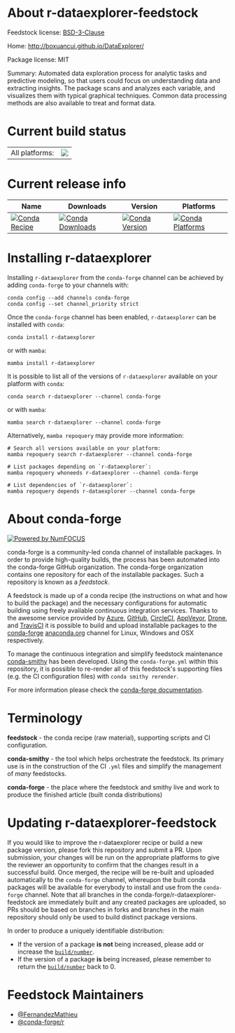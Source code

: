 About r-dataexplorer-feedstock
==============================

Feedstock license: [BSD-3-Clause](https://github.com/conda-forge/r-dataexplorer-feedstock/blob/main/LICENSE.txt)

Home: http://boxuancui.github.io/DataExplorer/

Package license: MIT

Summary: Automated data exploration process for analytic tasks and predictive modeling, so that users could focus on understanding data and extracting insights. The package scans and analyzes each variable, and visualizes them with typical graphical techniques. Common data processing methods are also available to treat and format data.

Current build status
====================


<table><tr><td>All platforms:</td>
    <td>
      <a href="https://dev.azure.com/conda-forge/feedstock-builds/_build/latest?definitionId=11121&branchName=main">
        <img src="https://dev.azure.com/conda-forge/feedstock-builds/_apis/build/status/r-dataexplorer-feedstock?branchName=main">
      </a>
    </td>
  </tr>
</table>

Current release info
====================

| Name | Downloads | Version | Platforms |
| --- | --- | --- | --- |
| [![Conda Recipe](https://img.shields.io/badge/recipe-r--dataexplorer-green.svg)](https://anaconda.org/conda-forge/r-dataexplorer) | [![Conda Downloads](https://img.shields.io/conda/dn/conda-forge/r-dataexplorer.svg)](https://anaconda.org/conda-forge/r-dataexplorer) | [![Conda Version](https://img.shields.io/conda/vn/conda-forge/r-dataexplorer.svg)](https://anaconda.org/conda-forge/r-dataexplorer) | [![Conda Platforms](https://img.shields.io/conda/pn/conda-forge/r-dataexplorer.svg)](https://anaconda.org/conda-forge/r-dataexplorer) |

Installing r-dataexplorer
=========================

Installing `r-dataexplorer` from the `conda-forge` channel can be achieved by adding `conda-forge` to your channels with:

```
conda config --add channels conda-forge
conda config --set channel_priority strict
```

Once the `conda-forge` channel has been enabled, `r-dataexplorer` can be installed with `conda`:

```
conda install r-dataexplorer
```

or with `mamba`:

```
mamba install r-dataexplorer
```

It is possible to list all of the versions of `r-dataexplorer` available on your platform with `conda`:

```
conda search r-dataexplorer --channel conda-forge
```

or with `mamba`:

```
mamba search r-dataexplorer --channel conda-forge
```

Alternatively, `mamba repoquery` may provide more information:

```
# Search all versions available on your platform:
mamba repoquery search r-dataexplorer --channel conda-forge

# List packages depending on `r-dataexplorer`:
mamba repoquery whoneeds r-dataexplorer --channel conda-forge

# List dependencies of `r-dataexplorer`:
mamba repoquery depends r-dataexplorer --channel conda-forge
```


About conda-forge
=================

[![Powered by
NumFOCUS](https://img.shields.io/badge/powered%20by-NumFOCUS-orange.svg?style=flat&colorA=E1523D&colorB=007D8A)](https://numfocus.org)

conda-forge is a community-led conda channel of installable packages.
In order to provide high-quality builds, the process has been automated into the
conda-forge GitHub organization. The conda-forge organization contains one repository
for each of the installable packages. Such a repository is known as a *feedstock*.

A feedstock is made up of a conda recipe (the instructions on what and how to build
the package) and the necessary configurations for automatic building using freely
available continuous integration services. Thanks to the awesome service provided by
[Azure](https://azure.microsoft.com/en-us/services/devops/), [GitHub](https://github.com/),
[CircleCI](https://circleci.com/), [AppVeyor](https://www.appveyor.com/),
[Drone](https://cloud.drone.io/welcome), and [TravisCI](https://travis-ci.com/)
it is possible to build and upload installable packages to the
[conda-forge](https://anaconda.org/conda-forge) [anaconda.org](https://anaconda.org/)
channel for Linux, Windows and OSX respectively.

To manage the continuous integration and simplify feedstock maintenance
[conda-smithy](https://github.com/conda-forge/conda-smithy) has been developed.
Using the ``conda-forge.yml`` within this repository, it is possible to re-render all of
this feedstock's supporting files (e.g. the CI configuration files) with ``conda smithy rerender``.

For more information please check the [conda-forge documentation](https://conda-forge.org/docs/).

Terminology
===========

**feedstock** - the conda recipe (raw material), supporting scripts and CI configuration.

**conda-smithy** - the tool which helps orchestrate the feedstock.
                   Its primary use is in the construction of the CI ``.yml`` files
                   and simplify the management of *many* feedstocks.

**conda-forge** - the place where the feedstock and smithy live and work to
                  produce the finished article (built conda distributions)


Updating r-dataexplorer-feedstock
=================================

If you would like to improve the r-dataexplorer recipe or build a new
package version, please fork this repository and submit a PR. Upon submission,
your changes will be run on the appropriate platforms to give the reviewer an
opportunity to confirm that the changes result in a successful build. Once
merged, the recipe will be re-built and uploaded automatically to the
`conda-forge` channel, whereupon the built conda packages will be available for
everybody to install and use from the `conda-forge` channel.
Note that all branches in the conda-forge/r-dataexplorer-feedstock are
immediately built and any created packages are uploaded, so PRs should be based
on branches in forks and branches in the main repository should only be used to
build distinct package versions.

In order to produce a uniquely identifiable distribution:
 * If the version of a package **is not** being increased, please add or increase
   the [``build/number``](https://docs.conda.io/projects/conda-build/en/latest/resources/define-metadata.html#build-number-and-string).
 * If the version of a package **is** being increased, please remember to return
   the [``build/number``](https://docs.conda.io/projects/conda-build/en/latest/resources/define-metadata.html#build-number-and-string)
   back to 0.

Feedstock Maintainers
=====================

* [@FernandezMathieu](https://github.com/FernandezMathieu/)
* [@conda-forge/r](https://github.com/orgs/conda-forge/teams/r/)

